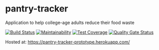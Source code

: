 # pantry-tracker
Application to help college-age adults reduce their food waste

[![Build Status](https://travis-ci.org/CelticMajora/pantry-tracker.svg?branch=master)](https://travis-ci.org/CelticMajora/pantry-tracker) [![Maintainability](https://api.codeclimate.com/v1/badges/33a02b1037188f69e807/maintainability)](https://codeclimate.com/github/CelticMajora/pantry-tracker/maintainability) [![Test Coverage](https://api.codeclimate.com/v1/badges/33a02b1037188f69e807/test_coverage)](https://codeclimate.com/github/CelticMajora/pantry-tracker/test_coverage) [![Quality Gate Status](https://sonarcloud.io/api/project_badges/measure?project=CelticMajora_pantry-tracker&metric=alert_status)](https://sonarcloud.io/dashboard?id=CelticMajora_pantry-tracker)

Hosted at: https://pantry-tracker-prototype.herokuapp.com/
